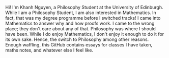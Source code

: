Hi! I'm Khanh Nguyen, a Philosophy Student at the University of Edinburgh. While I am a Philosophy Student, I am also interested in Mathematics. In fact, that was my degree programme before I switched tracks! I came into Mathematics to answer why and how proofs work. I came to the wrong place; they don't care about any of that. Philosophy was where I should have been. While I do enjoy Mathematics, I don't enjoy it enough to do it for its own sake. Hence, the switch to Philosophy among other reasons. Enough waffling, this GitHub contains essays for classes I have taken, maths notes, and whatever else I feel like.
